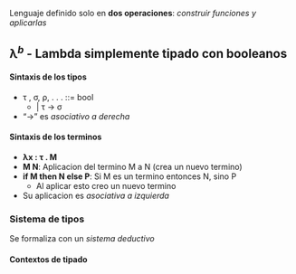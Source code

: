 Lenguaje definido solo en **dos operaciones**: _construir funciones y aplicarlas_
## λ$^b$ - Lambda simplemente tipado con booleanos
#### Sintaxis de los tipos
- τ , σ, ρ, . . . ::= bool
	- | τ → σ
- “→” es _asociativo a derecha_ 
#### Sintaxis de los terminos
- **λx : τ . M**
- **M N**: Aplicacion del termino M a N (crea un nuevo termino)
- **if M then N else P**: Si M es un termino entonces N, sino P
	- Al aplicar esto creo un nuevo termino
- Su aplicacion es _asociativa a izquierda_
### Sistema de tipos
Se formaliza con un _sistema deductivo_
#### Contextos de tipado
